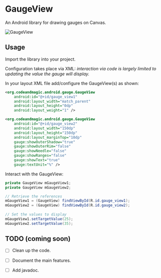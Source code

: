 GaugeView
=========

An Android library for drawing gauges on Canvas.


![GaugeView](http://goo.gl/Hu7Ou)

## Usage

Import the library into your project.

Configuration takes place via XML: *interaction via code is largely limited to updating the value the gauge will display.*

In your layout XML file add/configure the GaugeView(s) as shown:

```xml
<org.codeandmagic.android.gauge.GaugeView
    android:id="@+id/gauge_view1"
    android:layout_width="match_parent"
    android:layout_height="0dp"
    android:layout_weight="1" />

<org.codeandmagic.android.gauge.GaugeView
    android:id="@+id/gauge_view2"
    android:layout_width="150dp"
    android:layout_height="150dp"
    android:layout_marginTop="10dp"
    gauge:showOuterShadow="true"
    gauge:showOuterRim="false"
    gauge:showNeedle="false"
    gauge:showRanges="false"
    gauge:showText="true"
    gauge:textUnit="%" />
```

Interact with the GaugeView:

```java
private GaugeView mGaugeView1;
private GaugeView mGaugeView2;

// Retrieve the references
mGaugeView1 = (GaugeView) findViewById(R.id.gauge_view1);
mGaugeView2 = (GaugeView) findViewById(R.id.gauge_view2);
		
// Set the values to display
mGaugeView1.setTargetValue(25);
mGaugeView2.setTargetValue(35);
```

## TODO (coming soon)

- [ ] Clean up the code.

- [ ] Document the main features.

- [ ] Add javadoc.
